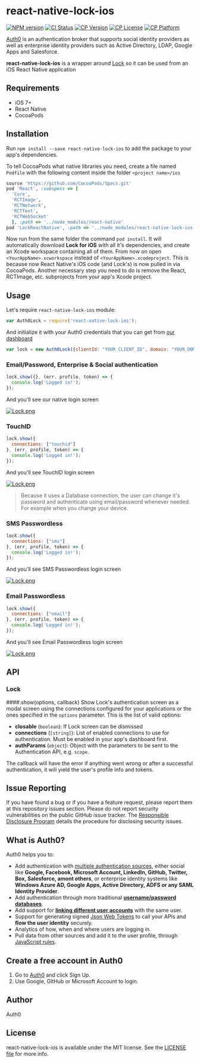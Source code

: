# react-native-lock-ios

[![NPM version][npm-image]][npm-url]
[![CI Status][travis-image]][travis-url]
[![CP Version][cocoapods-version-image]][cocoapods-url]
[![CP License][cocoapods-license-image]][cocoapods-url]
[![CP Platform][cocoapods-platform-image]][cocoapods-url]

[Auth0](https://auth0.com) is an authentication broker that supports social identity providers as well as enterprise identity providers such as Active Directory, LDAP, Google Apps and Salesforce.

**react-native-lock-ios** is a wrapper around [Lock](https://github.com/auth0/Lock.iOS-OSX) so it can be used from an iOS React Native application

## Requirements

* iOS 7+ 
* React Native
* CocoaPods

## Installation

Run `npm install --save react-native-lock-ios` to add the package to your app's dependencies.

To tell CocoaPods what native libraries you need, create a file named `Podfile` with the following content inside the folder `<project name>/ios`

```ruby
source 'https://github.com/CocoaPods/Specs.git'
pod 'React', :subspecs => [
  'Core', 
  'RCTImage', 
  'RCTNetwork', 
  'RCTText', 
  'RCTWebSocket'
  ], :path => '../node_modules/react-native'
pod 'LockReactNative', :path => '../node_modules/react-native-lock-ios'
```

Now run from the same folder the command `pod install`. It will automatically download **Lock for iOS** with all it's dependencies, and create an Xcode workspace containing all of them. 
From now on open `<YourAppName>.xcworkspace` instead of `<YourAppName>.xcodeproject`. This is because now React Native's iOS code (and Lock's) is now pulled in via CocoaPods.
Another necessary step you need to do is remove the React, RCTImage, etc. subprojects from your app's Xcode project.

## Usage

Let's require `react-native-lock-ios` module:

```js
var Auth0Lock = require('react-native-lock-ios');
```

And initialize it with your Auth0 credentials that you can get from [our dashboard](https://app.auth0.com/#/applications)

```js
var lock = new Auth0Lock({clientId: "YOUR_CLIENT_ID", domain: "YOUR_DOMAIN"});
```

### Email/Password, Enterprise & Social authentication

```js
lock.show({}, (err, profile, token) => {
  console.log('Logged in!');
});
```

And you'll see our native login screen

[![Lock.png](https://cdn.auth0.com/mobile-sdk-lock/lock-ios-default.png)](https://auth0.com)

### TouchID

```js
lock.show({
  connections: ["touchid"]
}, (err, profile, token) => {
  console.log('Logged in!');
});
```

And you'll see TouchID login screen

[![Lock.png](https://cdn.auth0.com/mobile-sdk-lock/lock-ios-pwdless-touchid.png)](https://auth0.com)

> Because it uses a Database connection, the user can change it's password and authenticate using email/password whenever needed. For example when you change your device.

### SMS Passwordless

```js
lock.show({
  connections: ["sms"]
}, (err, profile, token) => {
  console.log('Logged in!');
});
```
And you'll see SMS Passwordless login screen

[![Lock.png](https://cdn.auth0.com/mobile-sdk-lock/lock-ios-pwdless-sms.png)](https://auth0.com)

### Email Passwordless

```js
lock.show({
  connections: ["email"]
}, (err, profile, token) => {
  console.log('Logged in!');
});
```
And you'll see Email Passwordless login screen

[![Lock.png](https://cdn.auth0.com/mobile-sdk-lock/lock-ios-pwdless-email.png)](https://auth0.com)

## API

### Lock

####.show(options, callback)
Show Lock's authentication screen as a modal screen using the connections configured for your applications or the ones specified in the `options` parameter. This is the list of valid options:

* **closable** (`boolean`): If Lock screen can be dismissed
* **connections** (`[string]`): List of enabled connections to use for authentication. Must be enabled in your app's dashboard first.
* **authParams** (`object`): Object with the parameters to be sent to the Authentication API, e.g. `scope`.

The callback will have the error if anything went wrong or after a successful authentication, it will yield the user's profile info and tokens.

## Issue Reporting

If you have found a bug or if you have a feature request, please report them at this repository issues section. Please do not report security vulnerabilities on the public GitHub issue tracker. The [Responsible Disclosure Program](https://auth0.com/whitehat) details the procedure for disclosing security issues.

## What is Auth0?

Auth0 helps you to:

* Add authentication with [multiple authentication sources](https://docs.auth0.com/identityproviders), either social like **Google, Facebook, Microsoft Account, LinkedIn, GitHub, Twitter, Box, Salesforce, amont others**, or enterprise identity systems like **Windows Azure AD, Google Apps, Active Directory, ADFS or any SAML Identity Provider**.
* Add authentication through more traditional **[username/password databases](https://docs.auth0.com/mysql-connection-tutorial)**.
* Add support for **[linking different user accounts](https://docs.auth0.com/link-accounts)** with the same user.
* Support for generating signed [Json Web Tokens](https://docs.auth0.com/jwt) to call your APIs and **flow the user identity** securely.
* Analytics of how, when and where users are logging in.
* Pull data from other sources and add it to the user profile, through [JavaScript rules](https://docs.auth0.com/rules).

## Create a free account in Auth0

1. Go to [Auth0](https://auth0.com) and click Sign Up.
2. Use Google, GitHub or Microsoft Account to login.

## Author

Auth0

## License

react-native-lock-ios is available under the MIT license. See the [LICENSE file](LICENSE) for more info.

<!-- Variables -->
[npm-image]: https://img.shields.io/npm/v/react-native-lock-ios.svg?style=flat
[npm-url]: https://npmjs.org/package/react-native-lock-ios
[travis-image]: http://img.shields.io/travis/auth0/react-native-lock-ios.svg?style=flat
[travis-url]: https://travis-ci.org/auth0/react-native-lock-ios
[cocoapods-version-image]: https://img.shields.io/cocoapods/v/LockReactNative.svg?style=flat
[cocoapods-license-image]: https://img.shields.io/cocoapods/l/LockReactNative.svg?style=flat
[cocoapods-platform-image]: https://img.shields.io/cocoapods/p/LockReactNative.svg?style=flat
[cocoapods-url]: http://cocoapods.org/pods/LockReactNative

